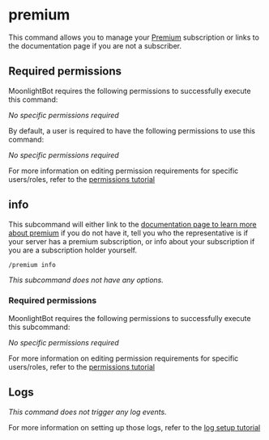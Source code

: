 # premium

This command allows you to manage your [Premium](/support/premium.md) subscription or links to the documentation page if you are not a subscriber.

## Required permissions

MoonlightBot requires the following permissions to successfully execute this command:

_No specific permissions required_

By default, a user is required to have the following permissions to use this command:

_No specific permissions required_

For more information on editing permission requirements for specific users/roles, refer to the [permissions tutorial](/start-up/permission-tutorial.md)

## info

This subcommand will either link to the [documentation page to learn more about premium](/support/premium.md) if you do not have it, tell you who the representative is if your server has a premium subscription, or info about your subscription if you are a subscription holder yourself.

```
/premium info
```

_This subcommand does not have any options._

### Required permissions

MoonlightBot requires the following permissions to successfully execute this subcommand:

_No specific permissions required_

For more information on editing permission requirements for specific users/roles, refer to the [permissions tutorial](/start-up/permission-tutorial.md)

## Logs

_This command does not trigger any log events._

For more information on setting up those logs, refer to the [log setup tutorial](/README.md#logging)
